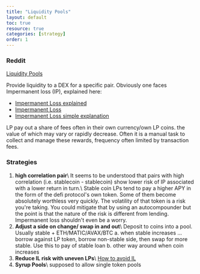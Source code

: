 ```yaml
---
title: "Liquidity Pools"
layout: default
toc: true
resource: true
categories: [strategy]
order: 1
---
```

### Reddit
[Liquidity Pools](https://www.reddit.com/r/CryptoCurrency/comments/mfk2oi/defi_explained_liquidity_pools/ "Source on  reddit")

Provide liquidity to a DEX for a specific pair. Obviously one faces Impermanent loss (IP), explained here:
* [Impermanent Loss explained](https://finematics.com/impermanent-loss-explained/)
* [Impermanent Loss](https://3commas.io/academy/articles/impermanent-loss-explained)
* [Impermanent Loss simple explanation](https://3commas.io/academy/articles/impermanent-loss-explained)

LP pay out a share of fees often in their own currency/own LP coins.  the value of which may vary or rapidly decrease. Often it is a manual task to collect and manage these rewards, frequency often limited by transaction fees.

###  Strategies
1. **high correlation pair**\\
It seems to be understood that pairs with high correlation (i.e. stablecoin - stablecoin) show lower risk of IP associated with a lower return in turn.\\
Stable coin LPs tend to pay a higher APY in the form of the defi protocol's own token. Some of them become absolutely worthless very quickly. The volatility of that token is a risk you're taking. You could mitigate that by using an autocompounder but the point is that the nature of the risk is different from lending. Impermanent loss shouldn't even be a worry.
2. **Adjust a side on change/ swap in and out**\\
Deposit to coins into a pool. Usually stable + ETH/MATIC/AVAX/BTC
  a. when stable increases … borrow against LP token, borrow non-stable side, then swap for more stable. Use this to pay of stable loan
     b. other way around when coin increases
3. **Reduce IL risk with uneven LPs**\\
  [How to avoid IL](https://newsletter.banklesshq.com/p/how-to-avoid-impermanent-loss)
4. **Syrup Pools**\\
    supposed to allow single token pools
